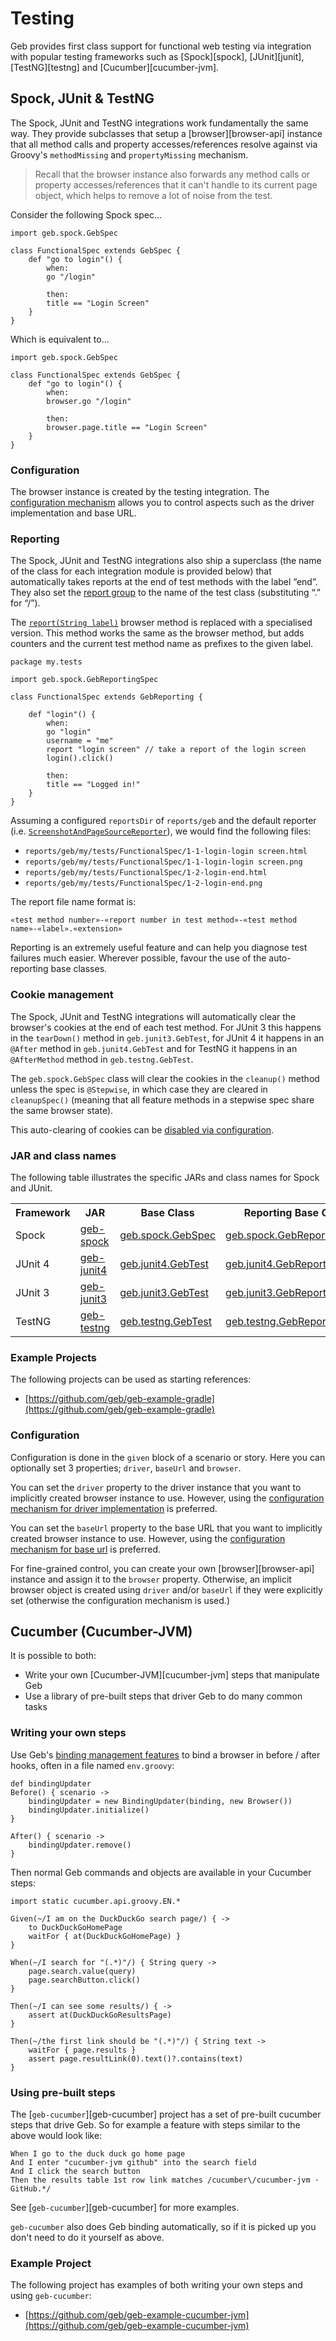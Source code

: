 # Testing

Geb provides first class support for functional web testing via integration with popular testing frameworks such as [Spock][spock], [JUnit][junit], [TestNG][testng] and [Cucumber][cucumber-jvm].

## Spock, JUnit & TestNG

The Spock, JUnit and TestNG integrations work fundamentally the same way. They provide subclasses that setup a [browser][browser-api] instance that all method calls and property accesses/references resolve against via Groovy's `methodMissing` and `propertyMissing` mechanism.

> Recall that the browser instance also forwards any method calls or property accesses/references that it can't handle to its current page object, which helps to remove a lot of noise from the test.

Consider the following Spock spec…

    import geb.spock.GebSpec
    
    class FunctionalSpec extends GebSpec {
        def "go to login"() {
            when:
            go "/login"
            
            then:
            title == "Login Screen"
        }
    }

Which is equivalent to…

    import geb.spock.GebSpec
    
    class FunctionalSpec extends GebSpec {
        def "go to login"() {
            when:
            browser.go "/login"
            
            then:
            browser.page.title == "Login Screen"
        }
    }

### Configuration

The browser instance is created by the testing integration. The [configuration mechanism](configuration.html) allows you to control aspects such as the driver implementation and base URL.

### Reporting

The Spock, JUnit and TestNG integrations also ship a superclass (the name of the class for each integration module is provided below) that automatically takes reports at the end of test methods with the label “end”. They also set the [report group](reporting.html#the_report_group) to the name of the test class (substituting “.” for “/”).

The [`report(String label)`](api/geb/Browser.html#report\(java.lang.String\)) browser method is replaced with a specialised version. This method works the same as the browser method, but adds counters and the current test method name as prefixes to the given label.

    package my.tests
    
    import geb.spock.GebReportingSpec
    
    class FunctionalSpec extends GebReporting {
        
        def "login"() {
            when:
            go "login"
            username = "me"
            report "login screen" // take a report of the login screen
            login().click()
            
            then:
            title == "Logged in!"
        }
    }

Assuming a configured `reportsDir` of `reports/geb` and the default reporter (i.e. [`ScreenshotAndPageSourceReporter`](api/geb/report/ScreenshotAndPageSourceReporter.html)), we would find the following files:

* `reports/geb/my/tests/FunctionalSpec/1-1-login-login screen.html`
* `reports/geb/my/tests/FunctionalSpec/1-1-login-login screen.png`
* `reports/geb/my/tests/FunctionalSpec/1-2-login-end.html`
* `reports/geb/my/tests/FunctionalSpec/1-2-login-end.png`

The report file name format is:

    «test method number»-«report number in test method»-«test method name»-«label».«extension»

Reporting is an extremely useful feature and can help you diagnose test failures much easier. Wherever possible, favour the use of the auto-reporting base classes.

### Cookie management

The Spock, JUnit and TestNG integrations will automatically clear the browser's cookies at the end of each test method. For JUnit 3 this happens in the `tearDown()` method in `geb.junit3.GebTest`, for JUnit 4 it happens in an `@After` method in `geb.junit4.GebTest` and for TestNG it happens in an `@AfterMethod` method in `geb.testng.GebTest`.

The `geb.spock.GebSpec` class will clear the cookies in the `cleanup()` method unless the spec is `@Stepwise`, in which case they are cleared in `cleanupSpec()` (meaning that all feature methods in a stepwise spec share the same browser state).

This auto-clearing of cookies can be [disabled via configuration](configuration.html#auto_clearing_cookies).

### JAR and class names

The following table illustrates the specific JARs and class names for Spock and JUnit.

<table class="graybox" border="0" cellspacing="0" cellpadding="5">
    <tr>
        <th>Framework</th>
        <th>JAR</th>
        <th>Base Class</th>
        <th>Reporting Base Class</th>
    </tr>
    <tr>
        <td>Spock</td>
        <td><a href="http://mvnrepository.com/artifact/@geb-group@/geb-spock">geb-spock</a></td>
        <td><a href="api/geb/spock/GebSpec.html">geb.spock.GebSpec</a></td>
        <td><a href="api/geb/spock/GebReportingSpec.html">geb.spock.GebReportingSpec</a></td>
    </tr>
    <tr>
        <td>JUnit 4</td>
        <td><a href="http://mvnrepository.com/artifact/@geb-group@/geb-junit4">geb-junit4</a></td>
        <td><a href="api/geb/junit4/GebTest.html">geb.junit4.GebTest</a></td>
        <td><a href="api/geb/junit4/GebReportingTest.html">geb.junit4.GebReportingTest</a></td>
    </tr>
    <tr>
        <td>JUnit 3</td>
        <td><a href="http://mvnrepository.com/artifact/@geb-group@/geb-junit3">geb-junit3</a></td>
        <td><a href="api/geb/junit3/GebTest.html">geb.junit3.GebTest</a></td>
        <td><a href="api/geb/junit3/GebReportingTest.html">geb.junit3.GebReportingTest</a></td>
    </tr>
    <tr>
        <td>TestNG</td>
        <td><a href="http://mvnrepository.com/artifact/@geb-group@/geb-testng">geb-testng</a></td>
        <td><a href="api/geb/testng/GebTest.html">geb.testng.GebTest</a></td>
        <td><a href="api/geb/testng/GebReportingTest.html">geb.testng.GebReportingTest</a></td>
    </tr>
</table>

### Example Projects

The following projects can be used as starting references:

* [https://github.com/geb/geb-example-gradle](https://github.com/geb/geb-example-gradle)

### Configuration

Configuration is done in the `given` block of a scenario or story. Here you can optionally set 3 properties; `driver`, `baseUrl` and `browser`.

You can set the `driver` property to the driver instance that you want to implicitly created browser instance to use. However, using the [configuration mechanism for driver implementation](configuration.html#driver_implementation) is preferred.

You can set the `baseUrl` property to the base URL that you want to implicitly created browser instance to use. However, using the [configuration mechanism for base url](configuration.html#base_url) is preferred.

For fine-grained control, you can create your own [browser][browser-api] instance and assign it to the `browser` property. Otherwise, an implicit browser object is created using `driver` and/or `baseUrl` if they were explicitly set (otherwise the configuration mechanism is used.)

## Cucumber (Cucumber-JVM)

It is possible to both:
 
 - Write your own [Cucumber-JVM][cucumber-jvm] steps that manipulate Geb
 - Use a library of pre-built steps that driver Geb to do many common tasks

### Writing your own steps

Use Geb's [binding management features](binding.html) to bind a browser in before / after hooks, often in a file named `env.groovy`:

	def bindingUpdater
	Before() { scenario ->
		bindingUpdater = new BindingUpdater(binding, new Browser())
		bindingUpdater.initialize()
	}
	
	After() { scenario ->
		bindingUpdater.remove()
	}

Then normal Geb commands and objects are available in your Cucumber steps:

	import static cucumber.api.groovy.EN.*
	
	Given(~/I am on the DuckDuckGo search page/) { ->
		to DuckDuckGoHomePage
		waitFor { at(DuckDuckGoHomePage) }
	}
	
	When(~/I search for "(.*)"/) { String query ->
		page.search.value(query)
		page.searchButton.click()
	}
	
	Then(~/I can see some results/) { ->
		assert at(DuckDuckGoResultsPage)
	}
	
	Then(~/the first link should be "(.*)"/) { String text ->
		waitFor { page.results }
		assert page.resultLink(0).text()?.contains(text)
	}
    
### Using pre-built steps

The [`geb-cucumber`][geb-cucumber] project has a set of pre-built cucumber steps that drive Geb. So for example a feature with steps similar to the above would look like:

    When I go to the duck duck go home page
    And I enter "cucumber-jvm github" into the search field
    And I click the search button
    Then the results table 1st row link matches /cucumber\/cucumber-jvm · GitHub.*/

See [`geb-cucumber`][geb-cucumber] for more examples. 

`geb-cucumber` also does Geb binding automatically, so if it is picked up you don't need to do it yourself as above.

### Example Project

The following project has examples of both writing your own steps and using `geb-cucumber`:

* [https://github.com/geb/geb-example-cucumber-jvm](https://github.com/geb/geb-example-cucumber-jvm)
